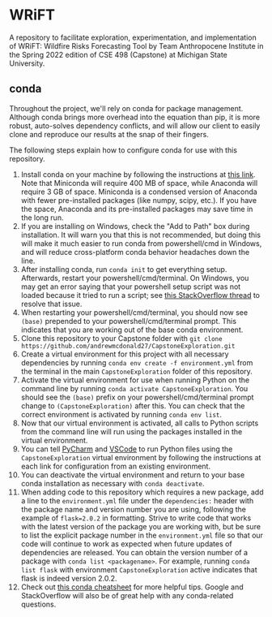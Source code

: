 # WRiFT
A repository to facilitate exploration, experimentation, and implementation of WRiFT: Wildfire Risks Forecasting Tool by Team Anthropocene Institute in the Spring 2022 edition of CSE 498 (Capstone) at Michigan State University.

## conda

Throughout the project, we'll rely on conda for package management. Although conda brings more overhead into the equation than pip, it is more robust, auto-solves dependency conflicts, and will allow our client to easily clone and reproduce our results at the snap of their fingers. 

The following steps explain how to configure conda for use with this repository.
1. Install conda on your machine by following the instructions at [this link](https://docs.conda.io/projects/conda/en/latest/user-guide/install/index.html). Note that Miniconda will require 400 MB of space, while Anaconda will require 3 GB of space. Miniconda is a condensed version of Anaconda with fewer pre-installed packages (like numpy, scipy, etc.). If you have the space, Anaconda and its pre-installed packages may save time in the long run. 
2. If you are installing on Windows, check the "Add to Path" box during installation. It will warn you that this is not recommended, but doing this will make it much easier to run conda from powershell/cmd in Windows, and will reduce cross-platform conda behavior headaches down the line.
3. After installing conda, run `conda init` to get everything setup. Afterwards, restart your powershell/cmd/terminal. On Windows, you may get an error saying that your powershell setup script was not loaded because it tried to run a script; see [this StackOverflow thread](https://stackoverflow.com/a/67996662) to resolve that issue. 
4. When restarting your powershell/cmd/terminal, you should now see `(base)` prepended to your powershell/cmd/terminal prompt. This indicates that you are working out of the base conda environment.
5. Clone this repository to your Capstone folder with `git clone https://github.com/andrewmcdonald27/CapstoneExploration.git`
6. Create a virtual environment for this project with all necessary dependencies by running `conda env create -f environment.yml` from the terminal in the main `CapstoneExploration` folder of this repository.
7. Activate the virtual environment for use when running Python on the command line by running `conda activate CapstoneExploration`. You should see the `(base)` prefix on your powershell/cmd/terminal prompt change to `(CapstoneExploration)` after this. You can check that the correct environment is activated by running `conda env list`. 
8. Now that our virtual environment is activated, all calls to Python scripts from the command line will run using the packages installed in the virtual environment.
9. You can tell [PyCharm](https://www.jetbrains.com/help/pycharm/conda-support-creating-conda-virtual-environment.html) and [VSCode](https://code.visualstudio.com/docs/python/environments) to run Python files using the `CapstoneExploration` virtual environment by following the instructions at each link for configuration from an existing environment.   
10. You can deactivate the virtual environment and return to your base conda installation as necessary with `conda deactivate`.
11. When adding code to this repository which requires a new package, add a line to the `environment.yml` file under the `dependencies:` header with the package name and version number you are using, following the example of `flask=2.0.2` in formatting. Strive to write code that works with the latest version of the package you are working with, but be sure to list the explicit package number in the `environment.yml` file so that our code will continue to work as expected when future updates of dependencies are released. You can obtain the version number of a package with `conda list <packagename>`. For example, running `conda list flask` with environment `CapstoneExploration` active indicates that flask is indeed version 2.0.2.
12. Check out [this conda cheatsheet](https://docs.conda.io/projects/conda/en/4.6.0/_downloads/52a95608c49671267e40c689e0bc00ca/conda-cheatsheet.pdf) for more helpful tips. Google and StackOverflow will also be of great help with any conda-related questions.
